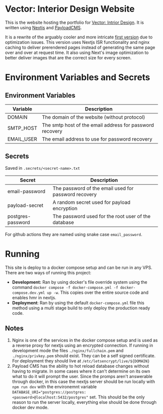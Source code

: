 # Vector: Interior Design Website

This is the website hosting the portfolio for [Vector: Intrior Design](https://vectorinterior.design/). 
It is written using [Nextjs](https://nextjs.org/) and [PayloadCMS](https://payloadcms.com/).

It is a rewrite of the arguably cooler and more intricate [first version](./tree/development) due to optimization issues.
This version uses Nextjs ISR functionality and nginx caching to deliver prerendered pages instead of generating the same page over
and over at request time. It also using Next's image optimization to better deliver images that are the correct size for every screen.

# Environment Variables and Secrets

## Environment Variables

| Variable   | Description                                              |
|------------|----------------------------------------------------------|
| DOMAIN     | The domain of the website (without protocol)             |
| SMTP_HOST  | The smtp host of the email address for password recovery |
| EMAIL_USER | The email address to use for password recovery           |

## Secrets

Saved in `.secrets/<secret-name>.txt`

| Secret            | Description                                          |
|-------------------|------------------------------------------------------|
| email-password    | The password of the email used for password recovery |
| payload-secret    | A random secret used for payload encryption          |
| postgres-password | The password used for the root user of the database  |

For github actions they are named using snake case `email_password`.

# Running

This site is deploy to a docker compose setup and can be run in any VPS. There are two ways of running this project:

- **Development:** Ran by using docker's file override system using the command `docker compose -f docker-compose.yml -f docker-compose.dev.yml up -w`. This copies over the entire source code and enables hmr in nextjs.
- **Deployment**: Ran by using the default `docker-compose.yml` file this method using a multi stage build to only deploy the production ready code.

## Notes

1. Nginx is one of the services in the docker compose setup and is used as a reverse proxy for nextjs using an encrypted connection. If running in development mode the files `./nginx/fullchain.pem` and `./nginx/privkey.pem` should exist. They can be a self signed certificate. For deployment they should live at `/etc/letsencrypt/live/${DOMAIN}`
2. Payload CMS has the ability to hot reload database changes without having to migrate. In some cases where it can't determine on its own what to do it will prompt the user. Since the promps aren't answerable through docker, in this case the nextjs server should be run locally with `npm run dev` with the environemnt variable `DATABASE_URI="postgres://postgres:<password>@localhost:5432/postgres"` set. This should be the only reason to run the server locally, everything else should be done through docker dev mode.